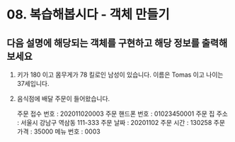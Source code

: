 # 08. 복습해봅시다 - 객체 만들기

## 다음 설명에 해당되는 객체를 구현하고 해당 정보를 출력해 보세요

1. 키가 180 이고 몸무게가 78 킬로인 남성이 있습니다. 이름은 Tomas 이고 나이는 37세입니다.

2. 음식점에 배달 주문이 들어왔습니다.
  
      주문 접수 번호 : 202011020003
      주문 핸드폰 번호 : 01023450001
      주문 집 주소 : 서울시 강남구 역삼동 111-333
      주문 날짜 : 20201102
      주문 시간 : 130258
      주문 가격 : 35000
      메뉴 번호 : 0003

